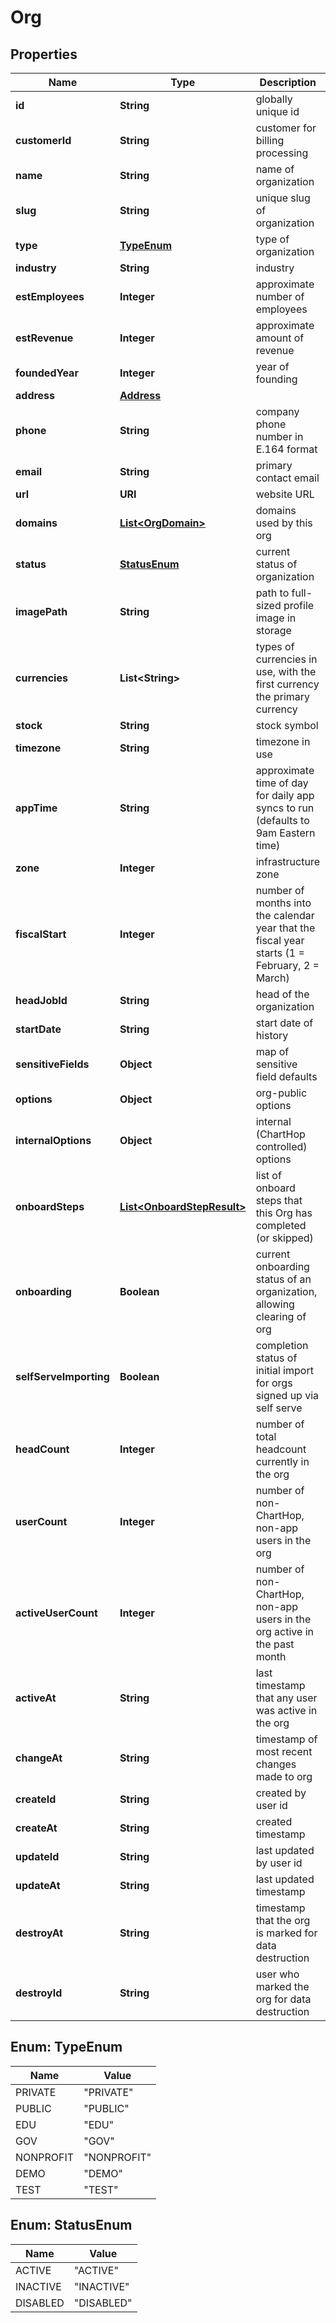

# Org


## Properties

| Name | Type | Description | Notes |
|------------ | ------------- | ------------- | -------------|
|**id** | **String** | globally unique id |  |
|**customerId** | **String** | customer for billing processing |  [optional] |
|**name** | **String** | name of organization |  |
|**slug** | **String** | unique slug of organization |  |
|**type** | [**TypeEnum**](#TypeEnum) | type of organization |  [optional] |
|**industry** | **String** | industry |  [optional] |
|**estEmployees** | **Integer** | approximate number of employees |  [optional] |
|**estRevenue** | **Integer** | approximate amount of revenue |  [optional] |
|**foundedYear** | **Integer** | year of founding |  [optional] |
|**address** | [**Address**](Address.md) |  |  [optional] |
|**phone** | **String** | company phone number in E.164 format |  [optional] |
|**email** | **String** | primary contact email |  [optional] |
|**url** | **URI** | website URL |  [optional] |
|**domains** | [**List&lt;OrgDomain&gt;**](OrgDomain.md) | domains used by this org |  [optional] |
|**status** | [**StatusEnum**](#StatusEnum) | current status of organization |  [optional] |
|**imagePath** | **String** | path to full-sized profile image in storage |  [optional] |
|**currencies** | **List&lt;String&gt;** | types of currencies in use, with the first currency the primary currency |  [optional] |
|**stock** | **String** | stock symbol |  [optional] |
|**timezone** | **String** | timezone in use |  [optional] |
|**appTime** | **String** | approximate time of day for daily app syncs to run (defaults to 9am Eastern time) |  [optional] |
|**zone** | **Integer** | infrastructure zone |  [optional] |
|**fiscalStart** | **Integer** | number of months into the calendar year that the fiscal year starts (1 &#x3D; February, 2 &#x3D; March) |  [optional] |
|**headJobId** | **String** | head of the organization |  [optional] |
|**startDate** | **String** | start date of history |  [optional] |
|**sensitiveFields** | **Object** | map of sensitive field defaults |  [optional] |
|**options** | **Object** | org-public options |  [optional] |
|**internalOptions** | **Object** | internal (ChartHop controlled) options |  [optional] |
|**onboardSteps** | [**List&lt;OnboardStepResult&gt;**](OnboardStepResult.md) | list of onboard steps that this Org has completed (or skipped) |  [optional] |
|**onboarding** | **Boolean** | current onboarding status of an organization, allowing clearing of org |  [optional] |
|**selfServeImporting** | **Boolean** | completion status of initial import for orgs signed up via self serve |  [optional] |
|**headCount** | **Integer** | number of total headcount currently in the org |  [optional] |
|**userCount** | **Integer** | number of non-ChartHop, non-app users in the org |  [optional] |
|**activeUserCount** | **Integer** | number of non-ChartHop, non-app users in the org active in the past month |  [optional] |
|**activeAt** | **String** | last timestamp that any user was active in the org |  [optional] |
|**changeAt** | **String** | timestamp of most recent changes made to org |  [optional] |
|**createId** | **String** | created by user id |  [optional] |
|**createAt** | **String** | created timestamp |  [optional] |
|**updateId** | **String** | last updated by user id |  [optional] |
|**updateAt** | **String** | last updated timestamp |  [optional] |
|**destroyAt** | **String** | timestamp that the org is marked for data destruction |  [optional] |
|**destroyId** | **String** | user who marked the org for data destruction |  [optional] |



## Enum: TypeEnum

| Name | Value |
|---- | -----|
| PRIVATE | &quot;PRIVATE&quot; |
| PUBLIC | &quot;PUBLIC&quot; |
| EDU | &quot;EDU&quot; |
| GOV | &quot;GOV&quot; |
| NONPROFIT | &quot;NONPROFIT&quot; |
| DEMO | &quot;DEMO&quot; |
| TEST | &quot;TEST&quot; |



## Enum: StatusEnum

| Name | Value |
|---- | -----|
| ACTIVE | &quot;ACTIVE&quot; |
| INACTIVE | &quot;INACTIVE&quot; |
| DISABLED | &quot;DISABLED&quot; |



